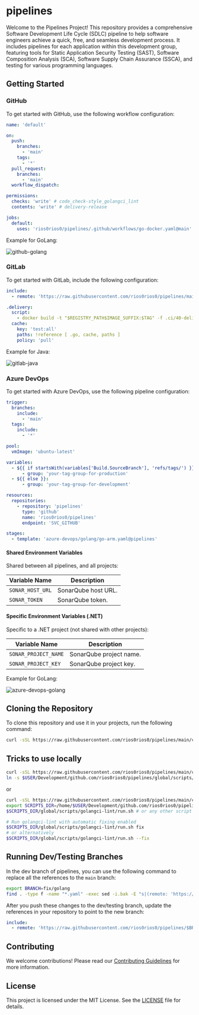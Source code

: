 # pipelines
Welcome to the Pipelines Project! This repository provides a comprehensive Software Development Life Cycle (SDLC) pipeline to help software engineers achieve a quick, free, and seamless development process. It includes pipelines for each application within this development group, featuring tools for Static Application Security Testing (SAST), Software Composition Analysis (SCA), Software Supply Chain Assurance (SSCA), and testing for various programming languages.

## Getting Started

### GitHub
To get started with GitHub, use the following workflow configuration:

```yaml
name: 'default'

on:
  push:
    branches:
      - 'main'
    tags:
      - '*'
  pull_request:
    branches:
      - 'main'
  workflow_dispatch:

permissions:
  checks: 'write' # code_check-style_golangci_lint
  contents: 'write' # delivery-release

jobs:
  default:
    uses: 'rios0rios0/pipelines/.github/workflows/go-docker.yaml@main'
```

Example for GoLang:

![github-golang](.docs/github-golang.png)

### GitLab
To get started with GitLab, include the following configuration:

```yaml
include:
  - remote: 'https://raw.githubusercontent.com/rios0rios0/pipelines/main/gitlab/golang/go-docker.yaml'

.delivery:
  script:
    - docker build -t "$REGISTRY_PATH$IMAGE_SUFFIX:$TAG" -f .ci/40-delivery/Dockerfile .
  cache:
    key: 'test:all'
    paths: !reference [ .go, cache, paths ]
    policy: 'pull'
```

Example for Java:

![gitlab-java](.docs/gitlab-java.png)

### Azure DevOps
To get started with Azure DevOps, use the following pipeline configuration:

```yaml
trigger:
  branches:
    include:
      - 'main'
  tags:
    include:
      - '*'

pool:
  vmImage: 'ubuntu-latest'

variables:
  - ${{ if startsWith(variables['Build.SourceBranch'], 'refs/tags/') }}:
      - group: 'your-tag-group-for-production'
  - ${{ else }}:
      - group: 'your-tag-group-for-development'

resources:
  repositories:
    - repository: 'pipelines'
      type: 'github'
      name: 'rios0rios0/pipelines'
      endpoint: 'SVC_GITHUB'

stages:
  - template: 'azure-devops/golang/go-arm.yaml@pipelines'
```

#### Shared Environment Variables
Shared between all pipelines, and all projects:

| Variable Name    | Description         |
|------------------|---------------------|
| `SONAR_HOST_URL` | SonarQube host URL. |
| `SONAR_TOKEN`    | SonarQube token.    |

#### Specific Environment Variables (.NET)
Specific to a .NET project (not shared with other projects):

| Variable Name        | Description             |
|----------------------|-------------------------|
| `SONAR_PROJECT_NAME` | SonarQube project name. |
| `SONAR_PROJECT_KEY`  | SonarQube project key.  |

Example for GoLang:

![azure-devops-golang](.docs/azure-devops-golang.png)

## Cloning the Repository
To clone this repository and use it in your projects, run the following command:

```bash
curl -sSL https://raw.githubusercontent.com/rios0rios0/pipelines/main/clone.sh | bash
```

## Tricks to use locally

```bash
curl -sSL https://raw.githubusercontent.com/rios0rios0/pipelines/main/clone.sh | bash
ln -s $USER/Development/github.com/rios0rios0/pipelines/global/scripts/golangci-lint/.golangci.yml ~/.golangci.yml
```

or

```bash
curl -sSL https://raw.githubusercontent.com/rios0rios0/pipelines/main/clone.sh | bash
export SCRIPTS_DIR=/home/$USER/Development/github.com/rios0rios0/pipelines
$SCRIPTS_DIR/global/scripts/golangci-lint/run.sh # or any other script

# Run golangci-lint with automatic fixing enabled
$SCRIPTS_DIR/global/scripts/golangci-lint/run.sh fix
# or alternatively
$SCRIPTS_DIR/global/scripts/golangci-lint/run.sh --fix
```

## Running Dev/Testing Branches
In the dev branch of pipelines, you can use the following command to replace all the references to the `main` branch:

```bash
export BRANCH=fix/golang
find . -type f -name "*.yaml" -exec sed -i.bak -E "s|(remote: 'https://raw.githubusercontent.com/rios0rios0/pipelines/)[^/]+(/.*)|\1$BRANCH\2|g" {} +
```

After you push these changes to the dev/testing branch, update the references in your repository to point to the new branch:

```yaml
include:
  - remote: 'https://raw.githubusercontent.com/rios0rios0/pipelines/$BRANCH/gitlab/golang/go-debian.yaml'
```

## Contributing
We welcome contributions! Please read our [Contributing Guidelines](CONTRIBUTING.md) for more information.

## License
This project is licensed under the MIT License. See the [LICENSE](LICENSE) file for details.
